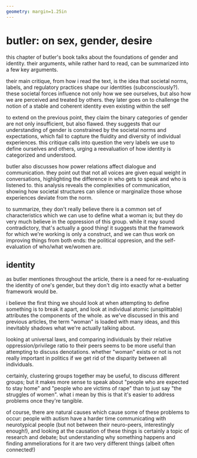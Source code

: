 ```yaml
---
geometry: margin=1.25in
---
```


# butler: on sex, gender, desire
this chapter of butler's book talks about the foundations of gender and identity. their arguments, while rather hard to read, can be summarized into a few key arguments.

their main critique, from how i read the text, is the idea that societal norms, labels, and regulatory practices shape our identities (subconsciously?). these societal forces influence not only how we see ourselves, but also how we are perceived and treated by others. they later goes on to challenge the notion of a stable and coherent identity even existing within the self

to extend on the previous point, they claim the binary categories of gender are not only insufficient, but also flawed. they suggests that our understanding of gender is constrained by the societal norms and expectations, which fail to capture the fluidity and diversity of individual experiences. this critique calls into question the very labels we use to define ourselves and others, urging a reevaluation of how identity is categorized and understood.

butler also discusses how power relations affect dialogue and communication. they point out that not all voices are given equal weight in conversations, highlighting the difference in who gets to speak and who is listened to. this analysis reveals the complexities of communication, showing how societal structures can silence or marginalize those whose experiences deviate from the norm.

to summarize, they don't really believe there is a common set of characteristics which we can use to define what a woman is; but they do very much believe in the oppression of this group. while it may sound contradictory, that's actually a good thing! it suggests that the framework for which we're working is only a construct, and we can thus work on improving things from both ends: the political oppresion, and the self-evaluation of who/what we/women are.

## identity

as butler mentiones throughout the article, there is a need for re-evaluating the identity of one's gender, but they don't dig into exactly what a better framework would be.

i believe the first thing we should look at when attempting to define something is to break it apart, and look at individual atomic (unsplittable) attributes the components of the whole. as we've discussed in this and previous articles, the term "woman" is loaded with many ideas, and this inevitably shadows what we're actually talking about.

looking at universal laws, and comparing individuals by their relative oppression/privilege ratio to their peers seems to be more useful than attempting to discuss denotations. whether "woman" exists or not is not really important in politics if we get rid of the disparity between all individuals.

certainly, clustering groups together may be useful, to discuss different groups; but it makes more sense to speak about "people who are expected to stay home" and "people who are victims of rape" than to just say "the struggles of women". what i mean by this is that it's easier to address problems once they're tangible.

of course, there are natural causes which cause some of these problems to occur: people with autism have a harder time communicating with neurotypical people (but not between their neuro-peers, interestingly enough!), and looking at the causation of these things is certainly a topic of research and debate; but understanding why something happens and finding ammeliorations for it are two very different things (albeit often connected!)

